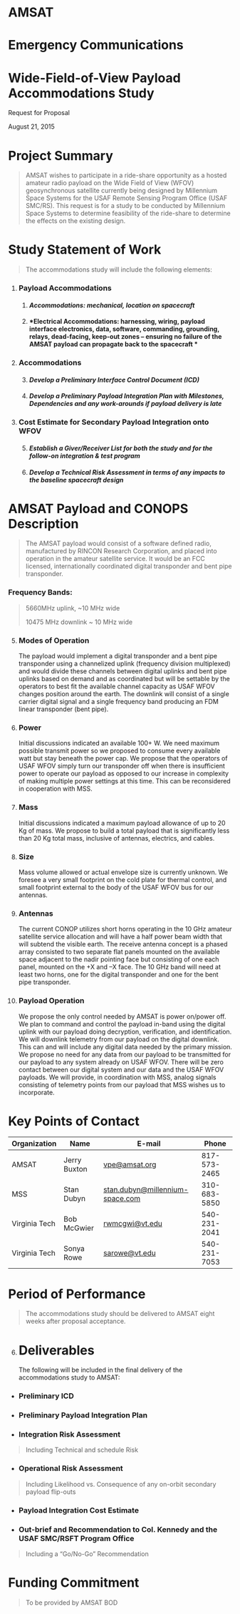 # AMSAT 

# Emergency Communications 

# Wide-Field-of-View Payload Accommodations Study

Request for Proposal

August 21, 2015

# Project Summary

> AMSAT wishes to participate in a ride-share opportunity as a hosted
> amateur radio payload on the Wide Field of View (WFOV) geosynchronous
> satellite currently being designed by Millennium Space Systems for the
> USAF Remote Sensing Program Office (USAF SMC/RS). This request is for
> a study to be conducted by Millennium Space Systems to determine
> feasibility of the ride-share to determine the effects on the existing
> design.

# Study Statement of Work

> The accommodations study will include the following
        elements:

1.  ### Payload Accommodations
    
    1.  #### *Accommodations: mechanical, location on spacecraft*
    
    2.  #### *Electrical Accommodations: harnessing, wiring, payload interface electronics, data, software, commanding, grounding, relays, dead-facing, keep-out zones – ensuring no failure of the AMSAT payload can propagate back to the spacecraft *

2.  ### Accommodations
    
    3.  #### *Develop a Preliminary Interface Control Document (ICD)*
    
    4.  #### *Develop a Preliminary Payload Integration Plan with Milestones, Dependencies and any work-arounds if payload delivery is late*

3.  ### Cost Estimate for Secondary Payload Integration onto WFOV
    
    5.  #### *Establish a Giver/Receiver List for both the study and for the follow-on integration & test program*
    
    6.  #### *Develop a Technical Risk Assessment in terms of any impacts to the baseline spacecraft design*

# AMSAT Payload and CONOPS Description

> The AMSAT payload would consist of a software defined radio,
> manufactured by RINCON Research Corporation, and placed into operation
> in the amateur satellite service. It would be an FCC licensed,
> internationally coordinated digital transponder and bent pipe
> transponder.

### Frequency Bands: 

> 5660MHz uplink, ~10 MHz wide
> 
> 10475 MHz downlink ~ 10 MHz wide

5.  ### Modes of Operation
    
    The payload would implement a digital transponder and a bent pipe
    transponder using a channelized uplink (frequency division
    multiplexed) and would divide these channels between digital uplinks
    and bent pipe uplinks based on demand and as coordinated but will be
    settable by the operators to best fit the available channel capacity
    as USAF WFOV changes position around the earth. The downlink will
    consist of a single carrier digital signal and a single frequency
    band producing an FDM linear transponder (bent pipe).

6.  ### Power
    
    Initial discussions indicated an available 100+ W. We need maximum
    possible transmit power so we proposed to consume every available
    watt but stay beneath the power cap. We propose that the operators
    of USAF WFOV simply turn our transponder off when there is
    insufficient power to operate our payload as opposed to our increase
    in complexity of making multiple power settings at this time. This
    can be reconsidered in cooperation with MSS.

7.  ### Mass
    
    Initial discussions indicated a maximum payload allowance of up to
    20 Kg of mass. We propose to build a total payload that is
    significantly less than 20 Kg total mass, inclusive of antennas,
    electrics, and cables.

8.  ### Size
    
    Mass volume allowed or actual envelope size is currently unknown. We
    foresee a very small footprint on the cold plate for thermal
    control, and small footprint external to the body of the USAF WFOV
    bus for our antennas.

9.  ### Antennas
    
    The current CONOP utilizes short horns operating in the 10 GHz
    amateur satellite service allocation and will have a half power beam
    width that will subtend the visible earth. The receive antenna
    concept is a phased array consisted to two separate flat panels
    mounted on the available space adjacent to the nadir pointing face
    but consisting of one each panel, mounted on the +X and –X face. The
    10 GHz band will need at least two horns, one for the digital
    transponder and one for the bent pipe transponder.

10. ### Payload Operation
    
    We propose the only control needed by AMSAT is power on/power off.
    We plan to command and control the payload in-band using the digital
    uplink with our payload doing decryption, verification, and
    identification. We will downlink telemetry from our payload on the
    digital downlink. This can and will include any digital data needed
    by the primary mission. We propose no need for any data from our
    payload to be transmitted for our payload to any system already on
    USAF WFOV. There will be zero contact between our digital system and
    our data and the USAF WFOV payloads. We will provide, in
    coordination with MSS, analog signals consisting of telemetry points
    from our payload that MSS wishes us to
incorporate.

# Key Points of Contact

| Organization  | Name         | E-mail                            | Phone        |
| ------------- | ------------ | --------------------------------- | ------------ |
| AMSAT         | Jerry Buxton | <vpe@amsat.org>                   | 817-573-2465 |
| MSS           | Stan Dubyn   | <stan.dubyn@millennium-space.com> | 310-683-5850 |
| Virginia Tech | Bob McGwier  | <rwmcgwi@vt.edu>                  | 540-231-2041 |
| Virginia Tech | Sonya Rowe   | <sarowe@vt.edu>                   | 540-231-7053 |

# Period of Performance

> The accommodations study should be delivered to AMSAT eight weeks
> after proposal acceptance.

6.  # Deliverables
    
    The following will be included in the final delivery of the
    accommodations study to AMSAT:

<!-- end list -->

  - ### Preliminary ICD

  - ### Preliminary Payload Integration Plan

  - ### Integration Risk Assessment

> Including Technical and schedule Risk

  - ### Operational Risk Assessment

> Including Likelihood vs. Consequence of any on-orbit secondary payload
> flip-outs

  - ### Payload Integration Cost Estimate

  - ### Out-brief and Recommendation to Col. Kennedy and the USAF SMC/RSFT Program Office 

> Including a “Go/No-Go” Recommendation

# Funding Commitment

> To be provided by AMSAT BOD
